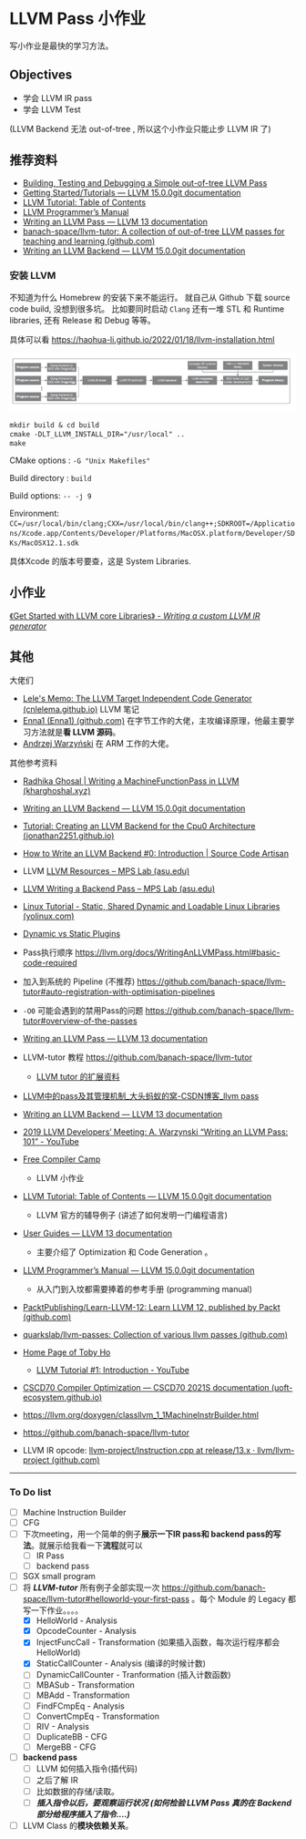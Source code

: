 # LLVM Pass 小作业

写小作业是最快的学习方法。

## Objectives 

- 学会 LLVM IR pass 
- 学会 LLVM Test 

(LLVM Backend 无法 out-of-tree , 所以这个小作业只能止步 LLVM IR 了)

## 推荐资料

- [Building, Testing and Debugging a Simple out-of-tree LLVM Pass](https://llvm.org/devmtg/2015-10/slides/GueltonGuinet-BuildingTestingDebuggingASimpleOutOfTreePass.pdf)
- [Getting Started/Tutorials — LLVM 15.0.0git documentation](https://llvm.org/docs/GettingStartedTutorials.html)
- [LLVM Tutorial: Table of Contents](https://llvm.org/docs/tutorial/index.html)
- [LLVM Programmer’s Manual](https://llvm.org/docs/ProgrammersManual.html)
- [Writing an LLVM Pass — LLVM 13 documentation](https://llvm.org/docs/WritingAnLLVMPass.html)
- [banach-space/llvm-tutor: A collection of out-of-tree LLVM passes for teaching and learning (github.com)](https://github.com/banach-space/llvm-tutor)
- [Writing an LLVM Backend — LLVM 15.0.0git documentation](https://llvm.org/docs/WritingAnLLVMBackend.html)

### 安装 LLVM 

不知道为什么 Homebrew 的安装下来不能运行。
就自己从 Github 下载 source code build, 没想到很多坑。
比如要同时启动 `Clang` 还有一堆 STL 和 Runtime libraries, 还有 Release 和 Debug 等等。

具体可以看 https://haohua-li.github.io/2022/01/18/llvm-installation.html

![](https://raw.githubusercontent.com/haohua-li/photo-asset-repo/main/imgs/image-20220201155131404.png)

```
mkdir build & cd build 
cmake -DLT_LLVM_INSTALL_DIR="/usr/local" ..
make
```

CMake options : `-G "Unix Makefiles"`

Build directory : `build`

Build options: `-- -j 9`

Environment: `CC=/usr/local/bin/clang;CXX=/usr/local/bin/clang++;SDKROOT=/Applications/Xcode.app/Contents/Developer/Platforms/MacOSX.platform/Developer/SDKs/MacOSX12.1.sdk` 

具体Xcode 的版本号要查，这是 System Libraries. 

## 小作业

[《Get Started with LLVM core Libraries》 -  *Writing a custom LLVM IR generator*](./LLVM_Core_Libraries_Book/write_llvm_ir_generator.md)

 ## 其他

大佬们

- [Lele's Memo: The LLVM Target Independent Code Generator (cnlelema.github.io)](https://cnlelema.github.io/memo/en/codegen/) LLVM 笔记
- [Enna1 (Enna1) (github.com)](https://github.com/Enna1) 在字节工作的大佬，主攻编译原理，他最主要学习方法就是**看 LLVM 源码**。
- [Andrzej Warzyński](https://github.com/banach-space) 在 ARM 工作的大佬。

其他参考资料

- [Radhika Ghosal | Writing a MachineFunctionPass in LLVM (kharghoshal.xyz)](https://www.kharghoshal.xyz/blog/writing-machinefunctionpass)
- [Writing an LLVM Backend — LLVM 15.0.0git documentation](https://llvm.org/docs/WritingAnLLVMBackend.html)
- [Tutorial: Creating an LLVM Backend for the Cpu0 Architecture (jonathan2251.github.io)](http://jonathan2251.github.io/lbd/TutorialLLVMBackendCpu0.pdf)
- [How to Write an LLVM Backend #0: Introduction | Source Code Artisan](https://sourcecodeartisan.com/2020/09/13/llvm-backend-0.html)
- LLVM [LLVM Resources – MPS Lab (asu.edu)](https://labs.engineering.asu.edu/mps-lab/resources/llvm-resources/) 

- [LLVM Writing a Backend Pass – MPS Lab (asu.edu)](https://labs.engineering.asu.edu/mps-lab/resources/llvm-resources/llvm-writing-a-backend-pass/)

- [Linux Tutorial - Static, Shared Dynamic and Loadable Linux Libraries (yolinux.com)](http://www.yolinux.com/TUTORIALS/LibraryArchives-StaticAndDynamic.html)
- [Dynamic vs Static Plugins](https://github.com/banach-space/llvm-tutor#dynamic-vs-static-plugins)
- Pass执行顺序 <https://llvm.org/docs/WritingAnLLVMPass.html#basic-code-required>
- 加入到系统的 Pipeline (不推荐) <https://github.com/banach-space/llvm-tutor#auto-registration-with-optimisation-pipelines>
- `-O0` 可能会遇到的禁用Pass的问题 <https://github.com/banach-space/llvm-tutor#overview-of-the-passes>
- [Writing an LLVM Pass — LLVM 13 documentation](https://llvm.org/docs/WritingAnLLVMPass.html)
- LLVM-tutor 教程 <https://github.com/banach-space/llvm-tutor>
  - [LLVM tutor 的扩展资料](https://github.com/banach-space/llvm-tutor#references)
- [LLVM中的pass及其管理机制_大头蚂蚁的窝-CSDN博客_llvm pass](https://blog.csdn.net/mamamama811/article/details/110165333)
- [Writing an LLVM Backend — LLVM 13 documentation](https://llvm.org/docs/WritingAnLLVMBackend.html)
- [2019 LLVM Developers’ Meeting: A. Warzynski “Writing an LLVM Pass: 101” - YouTube](https://www.youtube.com/watch?v=ar7cJl2aBuU)
- [Free Compiler Camp](https://freecompilercamp.org/#Class)
  - LLVM 小作业
- [LLVM Tutorial: Table of Contents — LLVM 15.0.0git documentation](https://llvm.org/docs/tutorial/index.html)
  - LLVM 官方的辅导例子 (讲述了如何发明一门编程语言)
- [User Guides — LLVM 13 documentation](https://llvm.org/docs/UserGuides.html)
  - 主要介绍了 Optimization 和 Code Generation 。
- [LLVM Programmer’s Manual — LLVM 15.0.0git documentation](https://llvm.org/docs/ProgrammersManual.html)
  - 从入门到入坟都需要捧着的参考手册 (programming manual) 

- [PacktPublishing/Learn-LLVM-12: Learn LLVM 12, published by Packt (github.com)](https://github.com/PacktPublishing/Learn-LLVM-12)
- [quarkslab/llvm-passes: Collection of various llvm passes (github.com)](https://github.com/quarkslab/llvm-passes)
- [Home Page of Toby Ho](https://tobyho.com/)
  - [LLVM Tutorial #1: Introduction - YouTube](https://www.youtube.com/watch?v=DWHDjVI5juo)
- [CSCD70 Compiler Optimization — CSCD70 2021S documentation (uoft-ecosystem.github.io)](https://uoft-ecosystem.github.io/CSCD70/)
- https://llvm.org/doxygen/classllvm_1_1MachineInstrBuilder.html
- <https://github.com/banach-space/llvm-tutor>
- LLVM IR opcode:  [llvm-project/Instruction.cpp at release/13.x · llvm/llvm-project (github.com)](https://github.com/llvm/llvm-project/blob/release/13.x/llvm/lib/IR/Instruction.cpp#L338-L417)

---

### To Do list

- [ ] Machine Instruction Builder 
- [ ] CFG
- [ ] 下次meeting，用一个简单的例子**展示一下IR pass和 backend pass的写法**。就展示给我看一下**流程**就可以 
  - [ ] IR Pass 
  - [ ] backend pass 

- [ ] SGX small program  
- [ ] 将 ***LLVM-tutor*** 所有例子全部实现一次 https://github.com/banach-space/llvm-tutor#helloworld-your-first-pass 。每个 Module 的 Legacy 都写一下作业。。。。
  - [x] HelloWorld - Analysis 
  - [x] OpcodeCounter - Analysis 
  - [x] InjectFuncCall - Transformation (如果插入函数，每次运行程序都会 HelloWorld) 
  - [x] StaticCallCounter - Analysis (编译的时候计数)
  - [ ] DynamicCallCounter - Tranformation (插入计数函数)
  - [ ] MBASub - Transformation 
  - [ ] MBAdd - Transformation 
  - [ ] FindFCmpEq - Analysis 
  - [ ] ConvertCmpEq - Transformation 
  - [ ] RIV - Analysis 
  - [ ] DuplicateBB - CFG 
  - [ ] MergeBB - CFG 
- [ ] **backend pass**
  - [ ] LLVM 如何插入指令(插代码)
  - [ ] 之后了解 IR
  - [ ] 比如数据的存储/读取。
  - [ ] ***插入指令以后，要观察运行状况 (如何检验 LLVM Pass 真的在 Backend 部分给程序插入了指令....)***
- [ ] LLVM Class 的**模块依赖关系**。
